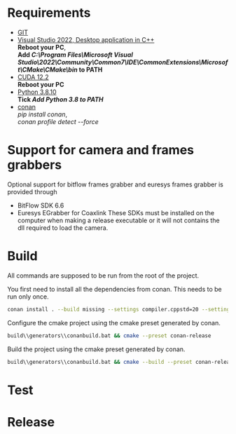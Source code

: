 # Requirements
- [GIT](https://github.com/git-for-windows/git/releases/download/v2.43.0.windows.1/Git-2.43.0-64-bit.exe)
- [Visual Studio 2022, Desktop application in C++](https://visualstudio.microsoft.com/thank-you-downloading-visual-studio/?sku=Community&channel=Release&version=VS2022&source=VSLandingPage&cid=2030&passive=false) <br>
**Reboot your PC**, <br>
**Add *C:\Program Files\Microsoft Visual Studio\2022\Community\Common7\IDE\CommonExtensions\Microsoft\CMake\CMake\bin* to PATH**
- [CUDA 12.2](https://developer.nvidia.com/cuda-12-2-0-download-archive?target_os=Windows&target_arch=x86_64&target_version=11&target_type=exe_local) <br>
**Reboot your PC**
- [Python 3.8.10](https://www.python.org/ftp/python/3.8.10/python-3.8.10-amd64.exe) <br>
**Tick *Add Python 3.8 to PATH***
- [conan](https://conan.io/) <br>
*pip install conan*, <br>
*conan profile detect --force*

# Support for camera and frames grabbers
Optional support for bitflow frames grabber and euresys frames grabber is provided through
- BitFlow SDK 6.6
- Euresys EGrabber for Coaxlink
These SDKs must be installed on the computer when making a release executable or it will not contains the dll required to load the camera.

# Build
All commands are supposed to be run from the root of the project.

You first need to install all the dependencies from conan. This needs to be run only once.
```sh
conan install . --build missing --settings compiler.cppstd=20 --settings build_type=Release
```

Configure the cmake project using the cmake preset generated by conan.
```sh
build\\generators\\conanbuild.bat && cmake --preset conan-release
```

Build the project using the cmake preset generated by conan.
```sh
build\\generators\\conanbuild.bat && cmake --build --preset conan-release
```

# Test

# Release